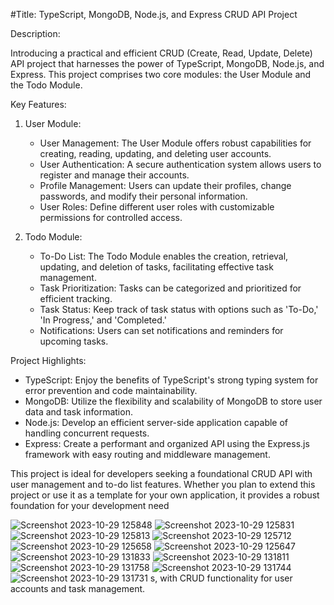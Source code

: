 #Title: TypeScript, MongoDB, Node.js, and Express CRUD API Project

Description:

Introducing a practical and efficient CRUD (Create, Read, Update, Delete) API project that harnesses the power of TypeScript, MongoDB, Node.js, and Express. This project comprises two core modules: the User Module and the Todo Module.

Key Features:

1. User Module:
   - User Management: The User Module offers robust capabilities for creating, reading, updating, and deleting user accounts.
   - User Authentication: A secure authentication system allows users to register and manage their accounts.
   - Profile Management: Users can update their profiles, change passwords, and modify their personal information.
   - User Roles: Define different user roles with customizable permissions for controlled access.

2. Todo Module:
   - To-Do List: The Todo Module enables the creation, retrieval, updating, and deletion of tasks, facilitating effective task management.
   - Task Prioritization: Tasks can be categorized and prioritized for efficient tracking.
   - Task Status: Keep track of task status with options such as 'To-Do,' 'In Progress,' and 'Completed.'
   - Notifications: Users can set notifications and reminders for upcoming tasks.

Project Highlights:

- TypeScript: Enjoy the benefits of TypeScript's strong typing system for error prevention and code maintainability.
- MongoDB: Utilize the flexibility and scalability of MongoDB to store user data and task information.
- Node.js: Develop an efficient server-side application capable of handling concurrent requests.
- Express: Create a performant and organized API using the Express.js framework with easy routing and middleware management.

This project is ideal for developers seeking a foundational CRUD API with user management and to-do list features. Whether you plan to extend this project or use it as a template for your own application, it provides a robust foundation for your development need

![Screenshot 2023-10-29 125848](https://github.com/abhi18cs/TaskManager-With-Users-Module/assets/96434342/89171cae-3783-4f52-ae71-657347fe7ebf)
![Screenshot 2023-10-29 125831](https://github.com/abhi18cs/TaskManager-With-Users-Module/assets/96434342/826fa0e0-15ab-47e2-96ca-3d8a9654150e)
![Screenshot 2023-10-29 125813](https://github.com/abhi18cs/TaskManager-With-Users-Module/assets/96434342/49926f9c-4def-4eeb-ba7c-4f1b5c443c78)
![Screenshot 2023-10-29 125712](https://github.com/abhi18cs/TaskManager-With-Users-Module/assets/96434342/9c98a9cc-f9e2-446c-b150-7c11f6b71d64)
![Screenshot 2023-10-29 125658](https://github.com/abhi18cs/TaskManager-With-Users-Module/assets/96434342/87c30ee2-cc85-45ec-bc07-9e7d9c55ee6d)
![Screenshot 2023-10-29 125647](https://github.com/abhi18cs/TaskManager-With-Users-Module/assets/96434342/c94f8f80-71c9-4e91-b459-15572a510b8e)
![Screenshot 2023-10-29 131833](https://github.com/abhi18cs/TaskManager-With-Users-Module/assets/96434342/11a7df06-6485-4209-8b52-6464826ac1f3)
![Screenshot 2023-10-29 131811](https://github.com/abhi18cs/TaskManager-With-Users-Module/assets/96434342/800dec94-d24c-484f-8b6e-753ef03aa517)
![Screenshot 2023-10-29 131758](https://github.com/abhi18cs/TaskManager-With-Users-Module/assets/96434342/e1d020f1-046a-4c3d-a9b9-57aab61f6efe)
![Screenshot 2023-10-29 131744](https://github.com/abhi18cs/TaskManager-With-Users-Module/assets/96434342/1ba46b66-76bc-4f7e-923c-e90ea3034d60)
![Screenshot 2023-10-29 131731](https://github.com/abhi18cs/TaskManager-With-Users-Module/assets/96434342/291769ae-1d4b-4d57-911b-5b0dc1f99869)
s, with CRUD functionality for user accounts and task management.
